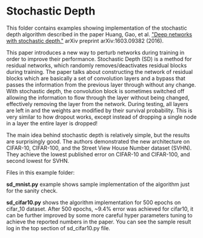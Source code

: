 Stochastic Depth
================

This folder contains examples showing implementation of the stochastic depth algorithm described in the paper
Huang, Gao, et al. ["Deep networks with stochastic depth."](https://arxiv.org/abs/1603.09382)
arXiv preprint arXiv:1603.09382 (2016).

This paper introduces a new way to perturb networks during training in order to improve their performance.
Stochastic Depth (SD) is a method for residual networks, which randomly removes/deactivates residual blocks
during training. The paper talks about constructing the network of residual blocks which are basically a set of
convolution layers and a bypass that passes the information from the previous layer through without any change.
With stochastic depth, the convolution block is sometimes switched off allowing the information
to flow through the layer without being changed, effectively removing the layer from the network.
During testing, all layers are left in and the weights are modified by their survival probability.
This is very similar to how dropout works, except instead of dropping a single node in a layer the entire layer is dropped!

The main idea behind stochastic depth is relatively simple, but the results are surprisingly good.
The authors demonstrated the new architecture on CIFAR-10, CIFAR-100, and the Street View House Number dataset (SVHN).
They achieve the lowest published error on CIFAR-10 and CIFAR-100, and second lowest for SVHN.

Files in this example folder:

**sd_mnist.py** example shows sample implementation of the algorithm just for the sanity check.

**sd_cifar10.py** shows the algorithm implementation for 500 epochs on cifar_10 dataset. After 500 epochs, ~9.4% error
was achieved for cifar10, it can be further improved by some more careful hyper parameters tuning to achieve
the reported numbers in the paper.
You can see the sample result log in the top section of sd_cifar10.py file.
